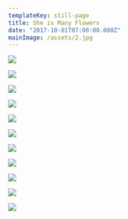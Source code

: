 ```yaml
---
templateKey: still-page
title: She is Many Flowers
date: "2017-10-01T07:00:00.000Z"
mainImage: /assets/2.jpg
---
```

![](/assets/why.jpg)

<div class="lines-3"></div>

![](/assets/2.jpg)

<div class="lines-3"></div>

![](/assets/3.jpg)

<div class="lines-3"></div>

![](/assets/5.jpg)

<div class="lines-3"></div>

![](/assets/4.jpg)

<div class="lines-3"></div>

![](/assets/7.jpg)

<div class="lines-3"></div>

![](/assets/6.jpg)

<div class="lines-3"></div>

![](/assets/8.jpg)

<div class="lines-3"></div>

![](/assets/9.jpg)

<div class="lines-3"></div>

![](/assets/12.jpg)

<div class="lines-3"></div>

![](/assets/162.jpg)

<div class="lines-3"></div>